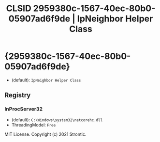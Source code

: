 ﻿---
title: "CLSID 2959380c-1567-40ec-80b0-05907ad6f9de | IpNeighbor Helper Class"
excerpt: What is COM-Object CLSID 2959380c-1567-40ec-80b0-05907ad6f9de?
---

# {2959380c-1567-40ec-80b0-05907ad6f9de}

* (default): `IpNeighbor Helper Class`

## Registry


### InProcServer32

* (default): `C:\Windows\system32\netcorehc.dll`
* ThreadingModel: `Free`

MIT License. Copyright (c) 2021 Strontic.


